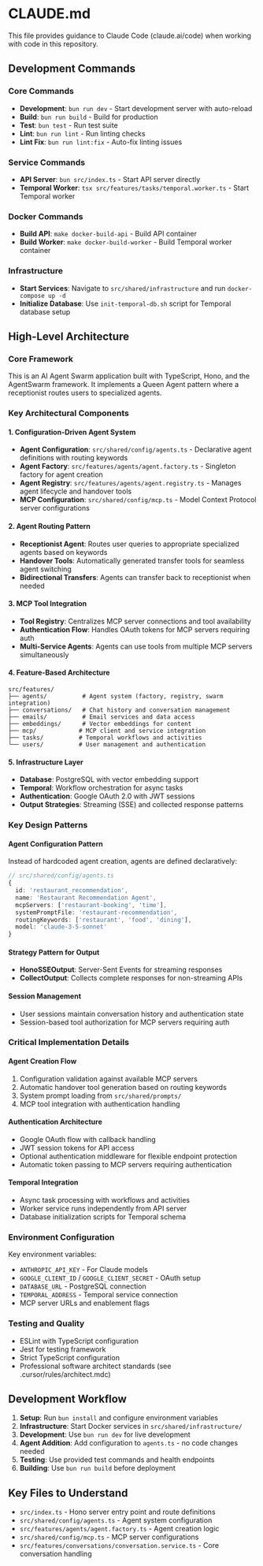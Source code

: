 # CLAUDE.md

This file provides guidance to Claude Code (claude.ai/code) when working with code in this repository.

## Development Commands

### Core Commands
- **Development**: `bun run dev` - Start development server with auto-reload
- **Build**: `bun run build` - Build for production
- **Test**: `bun test` - Run test suite
- **Lint**: `bun run lint` - Run linting checks
- **Lint Fix**: `bun run lint:fix` - Auto-fix linting issues

### Service Commands
- **API Server**: `bun src/index.ts` - Start API server directly
- **Temporal Worker**: `tsx src/features/tasks/temporal.worker.ts` - Start Temporal worker

### Docker Commands
- **Build API**: `make docker-build-api` - Build API container
- **Build Worker**: `make docker-build-worker` - Build Temporal worker container

### Infrastructure
- **Start Services**: Navigate to `src/shared/infrastructure` and run `docker-compose up -d`
- **Initialize Database**: Use `init-temporal-db.sh` script for Temporal database setup

## High-Level Architecture

### Core Framework
This is an AI Agent Swarm application built with TypeScript, Hono, and the AgentSwarm framework. It implements a Queen Agent pattern where a receptionist routes users to specialized agents.

### Key Architectural Components

#### 1. Configuration-Driven Agent System
- **Agent Configuration**: `src/shared/config/agents.ts` - Declarative agent definitions with routing keywords
- **Agent Factory**: `src/features/agents/agent.factory.ts` - Singleton factory for agent creation
- **Agent Registry**: `src/features/agents/agent.registry.ts` - Manages agent lifecycle and handover tools
- **MCP Configuration**: `src/shared/config/mcp.ts` - Model Context Protocol server configurations

#### 2. Agent Routing Pattern
- **Receptionist Agent**: Routes user queries to appropriate specialized agents based on keywords
- **Handover Tools**: Automatically generated transfer tools for seamless agent switching
- **Bidirectional Transfers**: Agents can transfer back to receptionist when needed

#### 3. MCP Tool Integration
- **Tool Registry**: Centralizes MCP server connections and tool availability
- **Authentication Flow**: Handles OAuth tokens for MCP servers requiring auth
- **Multi-Service Agents**: Agents can use tools from multiple MCP servers simultaneously

#### 4. Feature-Based Architecture
```
src/features/
├── agents/          # Agent system (factory, registry, swarm integration)
├── conversations/   # Chat history and conversation management
├── emails/          # Email services and data access
├── embeddings/      # Vector embeddings for content
├── mcp/            # MCP client and service integration
├── tasks/          # Temporal workflows and activities
└── users/          # User management and authentication
```

#### 5. Infrastructure Layer
- **Database**: PostgreSQL with vector embedding support
- **Temporal**: Workflow orchestration for async tasks
- **Authentication**: Google OAuth 2.0 with JWT sessions
- **Output Strategies**: Streaming (SSE) and collected response patterns

### Key Design Patterns

#### Agent Configuration Pattern
Instead of hardcoded agent creation, agents are defined declaratively:

```typescript
// src/shared/config/agents.ts
{
  id: 'restaurant_recommendation',
  name: 'Restaurant Recommendation Agent',
  mcpServers: ['restaurant-booking', 'time'],
  systemPromptFile: 'restaurant-recommendation',
  routingKeywords: ['restaurant', 'food', 'dining'],
  model: 'claude-3-5-sonnet'
}
```

#### Strategy Pattern for Output
- **HonoSSEOutput**: Server-Sent Events for streaming responses
- **CollectOutput**: Collects complete responses for non-streaming APIs

#### Session Management
- User sessions maintain conversation history and authentication state
- Session-based tool authorization for MCP servers requiring auth

### Critical Implementation Details

#### Agent Creation Flow
1. Configuration validation against available MCP servers
2. Automatic handover tool generation based on routing keywords
3. System prompt loading from `src/shared/prompts/`
4. MCP tool integration with authentication handling

#### Authentication Architecture
- Google OAuth flow with callback handling
- JWT session tokens for API access
- Optional authentication middleware for flexible endpoint protection
- Automatic token passing to MCP servers requiring authentication

#### Temporal Integration
- Async task processing with workflows and activities
- Worker service runs independently from API server
- Database initialization scripts for Temporal schema

### Environment Configuration
Key environment variables:
- `ANTHROPIC_API_KEY` - For Claude models
- `GOOGLE_CLIENT_ID` / `GOOGLE_CLIENT_SECRET` - OAuth setup
- `DATABASE_URL` - PostgreSQL connection
- `TEMPORAL_ADDRESS` - Temporal service connection
- MCP server URLs and enablement flags

### Testing and Quality
- ESLint with TypeScript configuration
- Jest for testing framework
- Strict TypeScript configuration
- Professional software architect standards (see .cursor/rules/architect.mdc)

## Development Workflow

1. **Setup**: Run `bun install` and configure environment variables
2. **Infrastructure**: Start Docker services in `src/shared/infrastructure/`
3. **Development**: Use `bun run dev` for live development
4. **Agent Addition**: Add configuration to `agents.ts` - no code changes needed
5. **Testing**: Use provided test commands and health endpoints
6. **Building**: Use `bun run build` before deployment

## Key Files to Understand
- `src/index.ts` - Hono server entry point and route definitions
- `src/shared/config/agents.ts` - Agent system configuration
- `src/features/agents/agent.factory.ts` - Agent creation logic
- `src/shared/config/mcp.ts` - MCP server configurations
- `src/features/conversations/conversation.service.ts` - Core conversation handling
